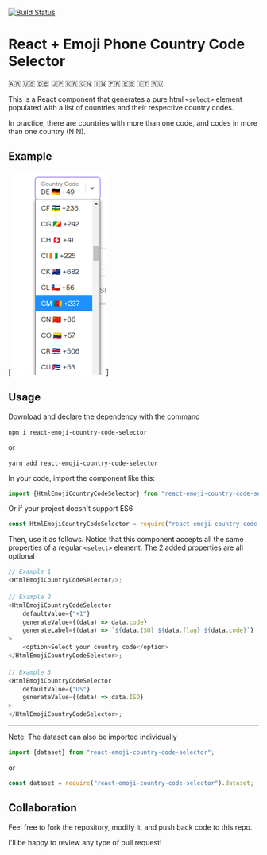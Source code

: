 [![Build Status](https://travis-ci.com/dscafati/react-emoji-country-code-selector.svg?branch=main)](https://travis-ci.com/dscafati/react-emoji-country-code-selector)

# React + Emoji  Phone Country Code Selector

🇦🇷 🇺🇸 🇩🇪 🇯🇵 🇰🇷 🇨🇳 🇮🇳 🇫🇷 🇪🇸 🇮🇹 🇷🇺  

This is a React component that generates a pure html `<select>` element populated with a list of countries and their respective country codes.

In practice, there are countries with more than one code, and codes in more than one country (N:N).

## Example
[![Screenshot](https://raw.githubusercontent.com/dscafati/react-emoji-country-code-selector/main/screenshot.png)]

## Usage

Download and declare the dependency with the command

`npm i react-emoji-country-code-selector`

or

`yarn add react-emoji-country-code-selector`


In your code, import the component like this:

```javascript
import {HtmlEmojiCountryCodeSelector} from "react-emoji-country-code-selector";
```

Or if your project doesn't support ES6

```javascript
const HtmlEmojiCountryCodeSelector = require("react-emoji-country-code-selector").HtmlEmojiCountryCodeSelector;
```

Then, use it as follows.
Notice that this component accepts all the same properties of a regular `<select>` element. The 2 added properties are all optional

```javascript
// Example 1
<HtmlEmojiCountryCodeSelector/>;

// Example 2
<HtmlEmojiCountryCodeSelector
    defaultValue={"+1"}
    generateValue={(data) => data.code}
    generateLabel={(data) => `${data.ISO} ${data.flag} ${data.code}`}
>
    <option>Select your country code</option>
</HtmlEmojiCountryCodeSelector>;
    
// Example 3
<HtmlEmojiCountryCodeSelector
    defaultValue={"US"}
    generateValue={(data) => data.ISO}
>
</HtmlEmojiCountryCodeSelector>;
```

---
Note: The dataset can also be imported individually


```javascript
import {dataset} from "react-emoji-country-code-selector";
```

or

```javascript
const dataset = require("react-emoji-country-code-selector").dataset;
```


## Collaboration

Feel free to fork the repository, modify it, and push back code to this repo.

I'll be happy to review any type of pull request!
